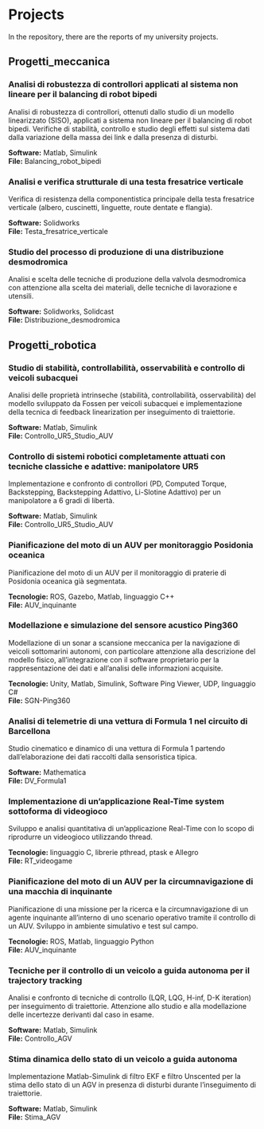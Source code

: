 # Projects
In the repository, there are the reports of my university projects.

## Progetti_meccanica

### Analisi di robustezza di controllori applicati al sistema non lineare per il balancing di robot bipedi
Analisi di robustezza di controllori, ottenuti dallo studio di un modello linearizzato (SISO), applicati a sistema non lineare per il balancing di robot bipedi. Verifiche di stabilità, controllo e studio degli effetti sul sistema dati dalla variazione della massa dei link e dalla presenza di disturbi.

**Software:** Matlab, Simulink  
**File:** Balancing_robot_bipedi

### Analisi e verifica strutturale di una testa fresatrice verticale
Verifica di resistenza della componentistica principale della testa fresatrice verticale (albero, cuscinetti, linguette, route dentate e flangia).

**Software:** Solidworks  
**File:** Testa_fresatrice_verticale

### Studio del processo di produzione di una distribuzione desmodromica
Analisi e scelta delle tecniche di produzione della valvola desmodromica con attenzione alla scelta dei materiali, delle tecniche di lavorazione e utensili.

**Software:** Solidworks, Solidcast  
**File:** Distribuzione_desmodromica

## Progetti_robotica

### Studio di stabilità, controllabilità, osservabilità e controllo di veicoli subacquei
Analisi delle proprietà intrinseche (stabilità, controllabilità, osservabilità) del modello sviluppato da Fossen per veicoli subacquei e implementazione della tecnica di feedback linearization per inseguimento di traiettorie.

**Software:** Matlab, Simulink  
**File:** Controllo_UR5_Studio_AUV

### Controllo di sistemi robotici completamente attuati con tecniche classiche e adattive: manipolatore UR5
Implementazione e confronto di controllori (PD, Computed Torque, Backstepping, Backstepping Adattivo, Li-Slotine Adattivo) per un manipolatore a 6 gradi di libertà.

**Software:** Matlab, Simulink  
**File:** Controllo_UR5_Studio_AUV

### Pianificazione del moto di un AUV per monitoraggio Posidonia oceanica
Pianificazione del moto di un AUV per il monitoraggio di praterie di Posidonia oceanica già segmentata.

**Tecnologie:** ROS, Gazebo, Matlab, linguaggio C++  
**File:** AUV_inquinante

### Modellazione e simulazione del sensore acustico Ping360
Modellazione di un sonar a scansione meccanica per la navigazione di veicoli sottomarini autonomi, con particolare attenzione alla descrizione del modello fisico, all’integrazione con il software proprietario per la rappresentazione dei dati e all’analisi delle informazioni acquisite.

**Tecnologie:** Unity, Matlab, Simulink, Software Ping Viewer, UDP, linguaggio C#  
**File:** SGN-Ping360

### Analisi di telemetrie di una vettura di Formula 1 nel circuito di Barcellona
Studio cinematico e dinamico di una vettura di Formula 1 partendo dall’elaborazione dei dati raccolti dalla sensoristica tipica.

**Software:** Mathematica  
**File:** DV_Formula1

### Implementazione di un’applicazione Real-Time system sottoforma di videogioco
Sviluppo e analisi quantitativa di un’applicazione Real-Time con lo scopo di riprodurre un videogioco utilizzando thread.

**Tecnologie:** linguaggio C, librerie pthread, ptask e Allegro  
**File:** RT_videogame

### Pianificazione del moto di un AUV per la circumnavigazione di una macchia di inquinante
Pianificazione di una missione per la ricerca e la circumnavigazione di un agente inquinante all’interno di uno scenario operativo tramite il controllo di un AUV.
Sviluppo in ambiente simulativo e test sul campo.

**Tecnologie:** ROS, Matlab, linguaggio Python  
**File:** AUV_inquinante

### Tecniche per il controllo di un veicolo a guida autonoma per il trajectory tracking
Analisi e confronto di tecniche di controllo (LQR, LQG, H-inf, D-K iteration) per inseguimento di traiettorie. Attenzione allo studio e alla modellazione delle incertezze derivanti dal caso in esame.

**Software:** Matlab, Simulink  
**File:** Controllo_AGV

### Stima dinamica dello stato di un veicolo a guida autonoma
Implementazione Matlab-Simulink di filtro EKF e filtro Unscented per la stima dello stato di un AGV in presenza di disturbi durante l’inseguimento di traiettorie.

**Software:** Matlab, Simulink  
**File:** Stima_AGV
